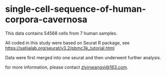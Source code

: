 # single-cell-sequence-of-human-corpora-cavernosa
This data contains 54568 cells from 7 human samples. 

All coded in this study were based on Seurat R package, see https://satijalab.org/seurat/v3.2/pbmc3k_tutorial.html

Data were first merged into one seurat and then underwent further analysis.

for more information, please contact zlyinwangyi@163.com.
